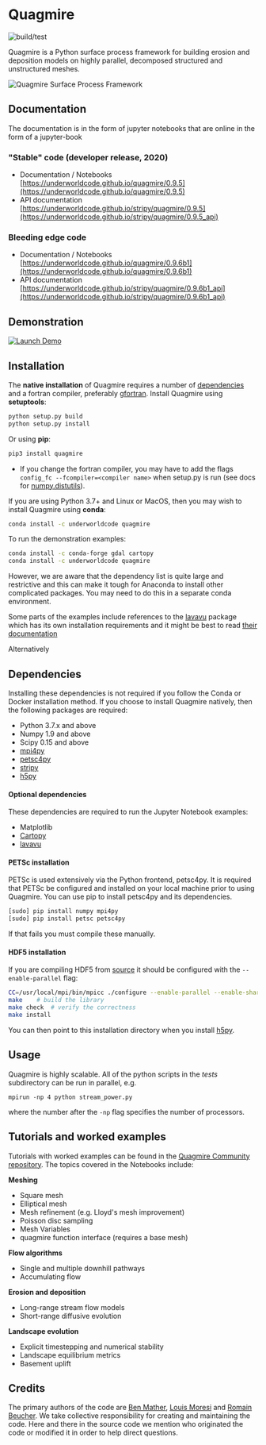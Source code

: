 # Quagmire

![build/test](https://github.com/underworldcode/quagmire/workflows/build/test/badge.svg)

Quagmire is a Python surface process framework for building erosion and deposition models on highly parallel, decomposed structured and unstructured meshes.

![Quagmire Surface Process Framework](https://raw.githubusercontent.com/underworldcode/quagmire/dev/docs/images/AusFlow.png)

## Documentation

The documentation is in the form of jupyter notebooks that are online in the form of a jupyter-book

### "Stable" code (developer release, 2020)

  - Documentation / Notebooks [https://underworldcode.github.io/quagmire/0.9.5](https://underworldcode.github.io/quagmire/0.9.5)
  - API documentation [https://underworldcode.github.io/stripy/quagmire/0.9.5](https://underworldcode.github.io/stripy/quagmire/0.9.5_api)


### Bleeding edge code 

  - Documentation / Notebooks [https://underworldcode.github.io/quagmire/0.9.6b1](https://underworldcode.github.io/quagmire/0.9.6b1)
  - API documentation [https://underworldcode.github.io/stripy/quagmire/0.9.6b1_api](https://underworldcode.github.io/stripy/quagmire/0.9.6b1_api)


## Demonstration

[![Launch Demo](https://img.shields.io/badge/Launch-Quagmire_Demo-Blue)](https://demon.underworldcloud.org/hub/user-redirect/git-pull?repo=https%3A%2F%2Fgithub.com%2Funderworld-community%2Fquagmire-examples-and-workflows&urlpath=lab%2Ftree%2Fquagmire-examples-and-workflows%2F0-StartHere.ipynb)


## Installation

The __native installation__ of Quagmire requires a number of [dependencies](#Dependencies) and a fortran compiler, preferably [gfortran](https://gcc.gnu.org/wiki/GFortran). Install Quagmire using __setuptools__:
```sh
python setup.py build
python setup.py install
```

Or using __pip__:
```sh
pip3 install quagmire
```

- If you change the fortran compiler, you may have to add the flags `config_fc --fcompiler=<compiler name>` when setup.py is run (see docs for [numpy.distutils](http://docs.scipy.org/doc/numpy-dev/f2py/distutils.html)).

If you are using Python 3.7+ and Linux or MacOS, then you may wish to install Quagmire using __conda__:
```sh
conda install -c underworldcode quagmire
```

To run the demonstration examples:
```sh
conda install -c conda-forge gdal cartopy
conda install -c underworldcode quagmire
```

However, we are aware that the dependency list is quite large and restrictive and this can make it tough for Anaconda to install other complicated packages. You may need to do this in a separate conda environment. 

Some parts of the examples include references to the [lavavu](https://github.com/lavavu/LavaVu) package which has its own installation requirements and it might be best to read [their documentation](https://lavavu.github.io/Documentation/)

Alternatively


## Dependencies

Installing these dependencies is not required if you follow the Conda or Docker installation method. If you choose to install Quagmire natively, then the following packages are required:

- Python 3.7.x and above
- Numpy 1.9 and above
- Scipy 0.15 and above
- [mpi4py](http://pythonhosted.org/mpi4py/usrman/index.html)
- [petsc4py](https://pythonhosted.org/petsc4py/usrman/install.html)
- [stripy](https://github.com/University-of-Melbourne-Geodynamics/stripy)
- [h5py](http://docs.h5py.org/en/latest/mpi.html#building-against-parallel-hdf5)

#### Optional dependencies

These dependencies are required to run the Jupyter Notebook examples:

- Matplotlib
- [Cartopy](https://scitools.org.uk/cartopy/docs/latest/)
- [lavavu](https://github.com/lavavu/LavaVu)

#### PETSc installation

PETSc is used extensively via the Python frontend, petsc4py. It is required that PETSc be configured and installed on your local machine prior to using Quagmire. You can use pip to install petsc4py and its dependencies.

```sh
[sudo] pip install numpy mpi4py
[sudo] pip install petsc petsc4py
```

If that fails you must compile these manually.

#### HDF5 installation

If you are compiling HDF5 from [source](https://support.hdfgroup.org/downloads/index.html) it should be configured with the `--enable-parallel` flag:

```sh
CC=/usr/local/mpi/bin/mpicc ./configure --enable-parallel --enable-shared --prefix=INSTALL-DIRECTORY
make	# build the library
make check	# verify the correctness
make install
```

You can then point to this installation directory when you install [h5py](http://docs.h5py.org/en/latest/mpi.html#building-against-parallel-hdf5).

## Usage

Quagmire is highly scalable. All of the python scripts in the *tests* subdirectory can be run in parallel, e.g.

```
mpirun -np 4 python stream_power.py
```

where the number after the `-np` flag specifies the number of processors.

## Tutorials and worked examples

Tutorials with worked examples can be found in the [Quagmire Community repository](https://github.com/underworld-community/quagmire-examples-and-workflows). The topics covered in the Notebooks include:

**Meshing**

- Square mesh
- Elliptical mesh
- Mesh refinement (e.g. Lloyd's mesh improvement)
- Poisson disc sampling
- Mesh Variables
- quagmire function interface (requires a base mesh)

**Flow algorithms**

- Single and multiple downhill pathways
- Accumulating flow

**Erosion and deposition**

- Long-range stream flow models
- Short-range diffusive evolution

**Landscape evolution**

- Explicit timestepping and numerical stability
- Landscape equilibrium metrics
- Basement uplift

## Credits

The primary authors of the code are [Ben Mather](https://github.com/brmather), [Louis Moresi](https://github.com/lmoresi) and [Romain Beucher](https://github.com/rbeucher). We take collective responsibility for creating and maintaining the code. Here and there in the source code we mention who originated the code or modified it in order to help direct questions.
